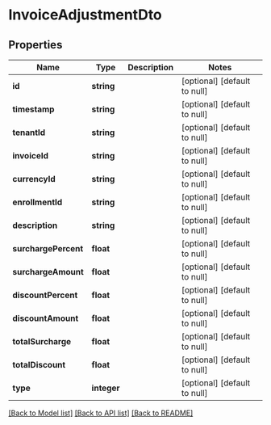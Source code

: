 # InvoiceAdjustmentDto

## Properties
Name | Type | Description | Notes
------------ | ------------- | ------------- | -------------
**id** | **string** |  | [optional] [default to null]
**timestamp** | **string** |  | [optional] [default to null]
**tenantId** | **string** |  | [optional] [default to null]
**invoiceId** | **string** |  | [optional] [default to null]
**currencyId** | **string** |  | [optional] [default to null]
**enrollmentId** | **string** |  | [optional] [default to null]
**description** | **string** |  | [optional] [default to null]
**surchargePercent** | **float** |  | [optional] [default to null]
**surchargeAmount** | **float** |  | [optional] [default to null]
**discountPercent** | **float** |  | [optional] [default to null]
**discountAmount** | **float** |  | [optional] [default to null]
**totalSurcharge** | **float** |  | [optional] [default to null]
**totalDiscount** | **float** |  | [optional] [default to null]
**type** | **integer** |  | [optional] [default to null]

[[Back to Model list]](../README.md#documentation-for-models) [[Back to API list]](../README.md#documentation-for-api-endpoints) [[Back to README]](../README.md)


